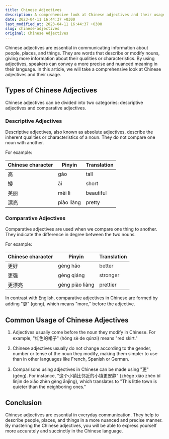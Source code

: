 ```yaml
---
title: Chinese Adjectives
description: A comprehensive look at Chinese adjectives and their usage.
date: 2023-04-11 16:44:37 +0300
last_modified_at: 2023-04-11 16:44:37 +0300
slug: chinese-adjectives
original: Chinese Adjectives
---
```

Chinese adjectives are essential in communicating information about people, places, and things. They are words that describe or modify nouns, giving more information about their qualities or characteristics. By using adjectives, speakers can convey a more precise and nuanced meaning in their language. In this article, we will take a comprehensive look at Chinese adjectives and their usage.

## Types of Chinese Adjectives

Chinese adjectives can be divided into two categories: descriptive adjectives and comparative adjectives.

### Descriptive Adjectives

Descriptive adjectives, also known as absolute adjectives, describe the inherent qualities or characteristics of a noun. They do not compare one noun with another.

For example:

| Chinese character | Pinyin | Translation |
|------------------|--------|-------------|
| 高               | gāo    | tall        |
| 矮               | ǎi     | short       |
| 美丽             | měi lì| beautiful   |
| 漂亮             | piào liàng| pretty   |

### Comparative Adjectives

Comparative adjectives are used when we compare one thing to another. They indicate the difference in degree between the two nouns.

For example:

| Chinese character | Pinyin | Translation |
|------------------|--------|-------------|
| 更好             | gèng hǎo| better       |
| 更强             | gèng qiáng| stronger   |
| 更漂亮           | gèng piào liàng| prettier|

In contrast with English, comparative adjectives in Chinese are formed by adding "更" (gèng), which means "more," before the adjective.

## Common Usage of Chinese Adjectives

1. Adjectives usually come before the noun they modify in Chinese. For example, "红色的裙子" (hóng sè de qúnzi) means "red skirt."

2. Chinese adjectives usually do not change according to the gender, number or tense of the noun they modify, making them simpler to use than in other languages like French, Spanish or German.

3. Comparisons using adjectives in Chinese can be made using "更" (gèng). For instance, "这个小镇比邻近的小镇更安静" (zhège xiǎo zhèn bǐ línjìn de xiǎo zhèn gèng ānjìng), which translates to "This little town is quieter than the neighboring ones."

## Conclusion

Chinese adjectives are essential in everyday communication. They help to describe people, places, and things in a more nuanced and precise manner. By mastering the Chinese adjectives, you will be able to express yourself more accurately and succinctly in the Chinese language.
